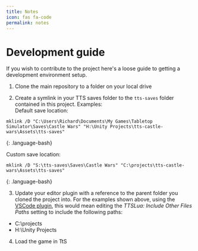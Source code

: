 ```yaml
---
title: Notes
icon: fas fa-code
permalink: notes
---
```


# Development guide

If you wish to contribute to the project here's a loose guide to getting a development environment setup.

1) Clone the main repository to a folder on your local drive

2) Create a symlink in your TTS saves folder to the `tts-saves` folder contained in this project. Examples:    
Default save location:
~~~
mklink /D "C:\Users\Richard\Documents\My Games\Tabletop Simulator\Saves\Castle Wars" "H:\Unity Projects\tts-castle-wars\Assets\tts-saves"
~~~
{: .language-bash}

Custom save location:
~~~
mklink /D "S:\tts-saves\Saves\Castle Wars" "C:\projects\tts-castle-wars\Assets\tts-saves"
~~~
{: .language-bash}

3) Update your editor plugin with a reference to the parent folder you cloned the project into. For the examples shown above, using the [VSCode plugin](https://marketplace.visualstudio.com/items?itemName=rolandostar.tabletopsimulator-lua), this would mean editing the *TTSLua: Include Other Files Paths* setting to include the following paths:

  * C:\projects
  * H:\Unity Projects

4) Load the game in TtS
